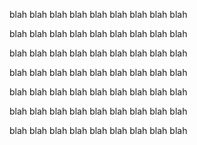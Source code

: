 blah blah blah blah blah blah blah blah blah 

blah blah blah blah blah blah blah blah blah 

blah blah blah blah blah blah blah blah blah 

blah blah blah blah blah blah blah blah blah 

blah blah blah blah blah blah blah blah blah 

blah blah blah blah blah blah blah blah blah 

blah blah blah blah blah blah blah blah blah 